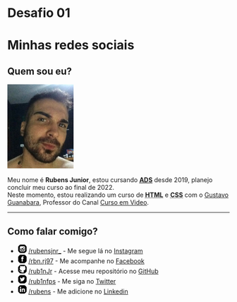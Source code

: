 <!DOCTYPE html>
<html lang="pt-br">
<head>
    <meta charset="UTF-8">
    <meta http-equiv="X-UA-Compatible" content="IE=edge">
    <meta name="viewport" content="width=device-width, initial-scale=1.0">
</head>
<body>
<h1>Desafio 01</h1>
<h1>Minhas redes sociais</h1>
    <h2>Quem sou eu?</h2>
<img src="imagens/perfil.jpg" alt="imagem perfil">
    <p>Meu nome é <strong>Rubens Junior</strong>, estou cursando <ins><abbr title="Analise e Desenvolvimento de Sistemas"><strong>ADS</strong></abbr></ins> desde 2019, planejo concluir meu curso ao final de 2022. <br>
    Neste momento, estou realizando um curso de <abbr title="HyperText Markup"><strong>HTML</strong></abbr> e <abbr title="Cascading Style Sheets"><strong>CSS</strong></abbr> com o <a href="https://www.instagram.com/gustavoguanabara/" target="_blank">Gustavo Guanabara</a>, Professor do Canal <a href="https://www.youtube.com/channel/UCrWvhVmt0Qac3HgsjQK62FQ" target="_blank" rel="external">Curso em Video</a>.</p>
<hr>
    <h2>Como falar comigo?</h2>
    <ul>
        <li><img src="imagens/icone-instagram.png" alt="Instagram"> <a href="https://www.instagram.com/rubensjnr_/" target="_blank" rel="external">/rubensjnr_</a> - Me segue lá no <ins>Instagram</ins></li>
        <li><img src="imagens/icone-facebook.png" alt="Facebook"> <a href="https://www.facebook.com/rbn.rj97/" target="_blank" rel="external">/rbn.rj97</a> - Me acompanhe no <ins>Facebook</ins></li>
        <li><img src="imagens/icone-github.png" alt="GitHub"> <a href="https://github.com/rub1nJr" target="_blank" rel="external">/rub1nJr</a> - Acesse meu repositório no <ins>GitHub</ins></li>
        <li><img src="imagens/icone-twitter.png" alt="Twitter"> <a href="https://twitter.com/rub1nfps" target="_blank" rel="external" >/rub1nfps</a> - Me siga no <ins>Twitter</ins></li>
        <li><img src="imagens/icone-linkedin.png" alt="Linkedin"> <a href="https://www.linkedin.com/in/rubens-da-cunha-junior-850556197/" target="_blank" rel="external">/rubens</a> - Me adicione no <ins>Linkedin</ins></li>
    </ul>
</body>
</html>